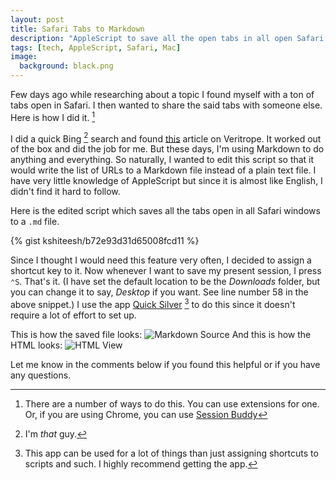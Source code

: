 ```yaml
---
layout: post
title: Safari Tabs to Markdown
description: "AppleScript to save all the open tabs in all open Safari windows to a Markdown file."
tags: [tech, AppleScript, Safari, Mac]
image:
  background: black.png
---
```


Few days ago while researching about a topic I found myself with a ton of tabs open in Safari. I then wanted to share the said tabs with someone else. Here is how I did it. [^1]

I did a quick Bing [^2] search and found [this](http://veritrope.com/code/export-all-safari-tabs-to-a-text-file/) article on Veritrope. It worked out of the box and did the job for me. But these days, I'm using Markdown to do anything and everything. So naturally, I wanted to edit this script so that it would write the list of URLs to a Markdown file instead of a plain text file. I have very little knowledge of AppleScript but since it is almost like English, I didn't find it hard to follow.

Here is the edited script which saves all the tabs open in all Safari windows to a `.md` file.

{% gist kshiteesh/b72e93d31d65008fcd11 %}

Since I thought I would need this feature very often, I decided to assign a shortcut key to it. Now whenever I want to save my present session, I press `⌃S`. That's it. (I have set the default location to be the *Downloads* folder, but you can change it to say, *Desktop* if you want. See line number 58 in the above snippet.) I use the app [Quick Silver](http://qsapp.com) [^3] to do this since it doesn't require a lot of effort to set up.

This is how the saved file looks:
![Markdown Source](https://www.dropbox.com/s/g3yku9lejhuu05m/safarimarkdownsource.png?raw=1)
And this is how the HTML looks:
![HTML View](https://www.dropbox.com/s/0gxjg07m2mz3e0u/safarimarkdownview.png?raw=1)

Let me know in the comments below if you found this helpful or if you have any questions.

[^1]: There are a number of ways to do this. You can use extensions for one. Or, if you are using Chrome, you can use [Session Buddy](https://chrome.google.com/webstore/detail/session-buddy/edacconmaakjimmfgnblocblbcdcpbko)

[^2]: I'm *that* guy.

[^3]: This app can be used for a lot of things than just assigning shortcuts to scripts and such. I highly recommend getting the app.
